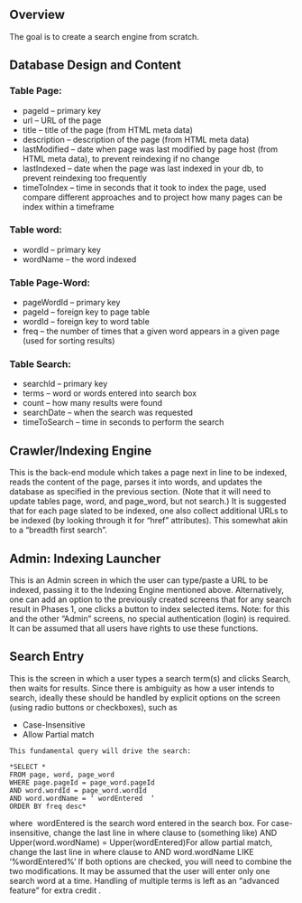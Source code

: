 <h2>
	Overview
</h2>

<p>
	The goal is to create a search engine from scratch.
</p>

<h2>
	Database Design and Content
</h2>

<h3>
	Table Page:
</h3>
<ul>
	<li>pageId – primary key</li>
	<li>url – URL of the page</li>
	<li>title – title of the page (from HTML meta data)</li>
	<li>description – description of the page (from HTML meta data)</li>
	<li>lastModified – date when page was last modified by page host (from HTML meta data), to prevent reindexing if no change</li>
	<li>lastIndexed – date when the page was last indexed in your db, to prevent reindexing too frequently</li>
	<li>timeToIndex – time in seconds that it took to index the page, used compare different approaches and to project how many pages can be index within a timeframe</li>
</ul>

<h3>
	Table word:
</h3>
<ul>
	<li>wordId – primary key</li>
	<li>wordName – the word indexed</li>
</ul>

<h3>
	Table Page-Word: 
</h3>

<ul>
	<li>pageWordId – primary key</li>
	<li>pageId – foreign key to page table</li>
	<li>wordId – foreign key to word table</li>
	<li>freq – the number of times that a given word appears in a given page (used for sorting results)</li>
</ul>

<h3>
	Table Search: 
</h3>

<ul>
	<li>searchId – primary key</li>
	<li>terms – word or words entered into search box</li>
	<li>count – how many results were found</li>
	<li>searchDate – when the search was requested</li>
	<li>timeToSearch – time in seconds to perform the search</li>
</ul>

<h2>
	Crawler/Indexing Engine
</h2>
<p>
	This is the back-end module which takes a page next in line to be indexed, reads the content of the page, parses it into
words, and updates the database as specified in the previous section. (Note that it will need to update tables page, word,
and page_word, but not search.)
It is suggested that for each page slated to be indexed, one also collect additional URLs to be indexed (by looking through
it for “href” attributes). This somewhat akin to a “breadth first search”.
</p>

<h2>Admin: Indexing Launcher</h2>
<p>
	This is an Admin screen in which the user can type/paste a URL to be indexed, passing it to the Indexing Engine
mentioned above. Alternatively, one can add an option to the previously created screens that for any search result in
Phases 1, one clicks a button to index selected items.
Note: for this and the other “Admin” screens, no special authentication (login) is required. It can be assumed that all users
have rights to use these functions.
</p>

<h2>Search Entry</h2>

<p>
	This is the screen in which a user types a search term(s) and clicks Search, then waits for results. Since there is
ambiguity as how a user intends to search, ideally these should be handled by explicit options on the screen (using radio
buttons or checkboxes), such as
	<ul>
		<li>Case-Insensitive</li>
		<li>Allow Partial match</li>
	</ul>

	This fundamental query will drive the search:

	*SELECT *
	FROM page, word, page_word
	WHERE page.pageId = page_word.pageId
	AND word.wordId = page_word.wordId
	AND word.wordName = ‘​ wordEntered ​ ‘
	ORDER BY freq desc* 

where ​ wordEntered​ is the search word entered in the search box.
For case-insensitive, change the last line in where clause to (something like)
AND Upper(word.wordName) = Upper(wordEntered)For allow partial match, change the last line in where clause to
AND word.wordName LIKE ‘%wordEntered%’
If both options are checked, you will need to combine the two modifications.
It may be assumed that the user will enter only one search word at a time. Handling of multiple terms is left as an
“advanced feature” for extra credit .

</p>